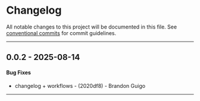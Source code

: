 # Changelog
All notable changes to this project will be documented in this file. See [conventional commits](https://www.conventionalcommits.org/) for commit guidelines.

- - -
## 0.0.2 - 2025-08-14
#### Bug Fixes
- changelog + workflows - (2020df8) - Brandon Guigo

- - -

